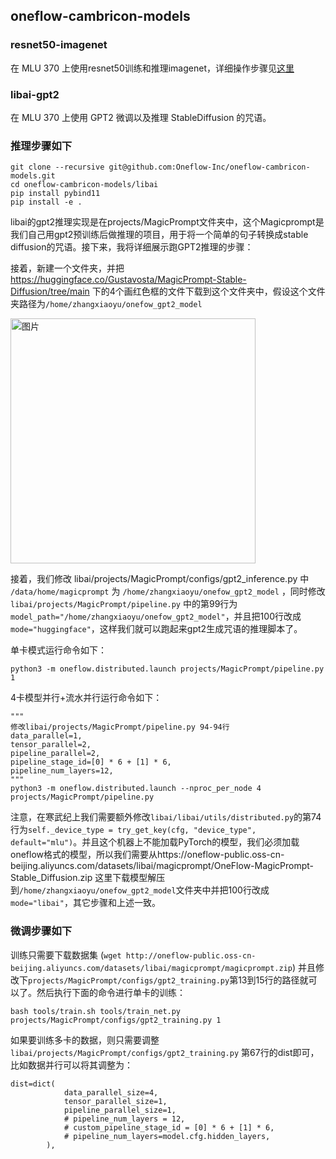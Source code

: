 ## oneflow-cambricon-models

### resnet50-imagenet

在 MLU 370 上使用resnet50训练和推理imagenet，详细操作步骤见[这里](resnet50-imagenet/README.md)

### libai-gpt2

在 MLU 370 上使用 GPT2 微调以及推理 StableDiffusion 的咒语。

### 推理步骤如下

```shell
git clone --recursive git@github.com:Oneflow-Inc/oneflow-cambricon-models.git
cd oneflow-cambricon-models/libai
pip install pybind11
pip install -e .
```

libai的gpt2推理实现是在projects/MagicPrompt文件夹中，这个Magicprompt是我们自己用gpt2预训练后做推理的项目，用于将一个简单的句子转换成stable diffusion的咒语。接下来，我将详细展示跑GPT2推理的步骤：

接着，新建一个文件夹，并把 https://huggingface.co/Gustavosta/MagicPrompt-Stable-Diffusion/tree/main 下的4个画红色框的文件下载到这个文件夹中，假设这个文件夹路径为`/home/zhangxiaoyu/onefow_gpt2_model`

<img width="392" alt="图片" src="https://user-images.githubusercontent.com/35585791/226298362-1fc67e84-d403-41a9-b107-a53a608345e5.png">

接着，我们修改 libai/projects/MagicPrompt/configs/gpt2_inference.py 中 `/data/home/magicprompt` 为 `/home/zhangxiaoyu/onefow_gpt2_model` ，同时修改 `libai/projects/MagicPrompt/pipeline.py` 中的第99行为`model_path="/home/zhangxiaoyu/onefow_gpt2_model"`，并且把100行改成`mode="huggingface"`，这样我们就可以跑起来gpt2生成咒语的推理脚本了。

单卡模式运行命令如下：

```shell
python3 -m oneflow.distributed.launch projects/MagicPrompt/pipeline.py 1
```

4卡模型并行+流水并行运行命令如下：

```shell
"""
修改libai/projects/MagicPrompt/pipeline.py 94-94行
data_parallel=1,
tensor_parallel=2,
pipeline_parallel=2,
pipeline_stage_id=[0] * 6 + [1] * 6,
pipeline_num_layers=12,
"""
python3 -m oneflow.distributed.launch --nproc_per_node 4 projects/MagicPrompt/pipeline.py
```

注意，在寒武纪上我们需要额外修改`libai/libai/utils/distributed.py`的第74行为`self._device_type = try_get_key(cfg, "device_type", default="mlu")`。并且这个机器上不能加载PyTorch的模型，我们必须加载oneflow格式的模型，所以我们需要从https://oneflow-public.oss-cn-beijing.aliyuncs.com/datasets/libai/magicprompt/OneFlow-MagicPrompt-Stable_Diffusion.zip 这里下载模型解压到`/home/zhangxiaoyu/onefow_gpt2_model`文件夹中并把100行改成`mode="libai"`，其它步骤和上述一致。

### 微调步骤如下

训练只需要下载数据集 (`wget http://oneflow-public.oss-cn-beijing.aliyuncs.com/datasets/libai/magicprompt/magicprompt.zip`) 并且修改下`projects/MagicPrompt/configs/gpt2_training.py`第13到15行的路径就可以了。然后执行下面的命令进行单卡的训练：

```shell
bash tools/train.sh tools/train_net.py projects/MagicPrompt/configs/gpt2_training.py 1
```

如果要训练多卡的数据，则只需要调整 `libai/projects/MagicPrompt/configs/gpt2_training.py` 第67行的dist即可，比如数据并行可以将其调整为：

```shell
dist=dict(
            data_parallel_size=4,
            tensor_parallel_size=1,
            pipeline_parallel_size=1,
            # pipeline_num_layers = 12,
            # custom_pipeline_stage_id = [0] * 6 + [1] * 6,
            # pipeline_num_layers=model.cfg.hidden_layers,
        ),
```
